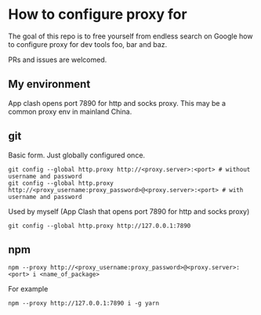 # How to configure proxy for

The goal of this repo is to free yourself from endless search on Google how to configure proxy for dev tools foo, bar and baz.

PRs and issues are welcomed.

## My environment

App clash opens port 7890 for http and socks proxy. This may be a common proxy env in mainland China.

## git

Basic form. Just globally configured once.

```shell
git config --global http.proxy http://<proxy.server>:<port> # without username and password
git config --global http.proxy http://<proxy_username:proxy_password>@<proxy.server>:<port> # with username and password
```

Used by myself (App Clash that opens port 7890 for http and socks proxy)

```shell
git config --global http.proxy http://127.0.0.1:7890
```

## npm

```shell
npm --proxy http://<proxy_username:proxy_password>@<proxy.server>:<port> i <name_of_package>
```

For example

```shell
npm --proxy http://127.0.0.1:7890 i -g yarn
```
